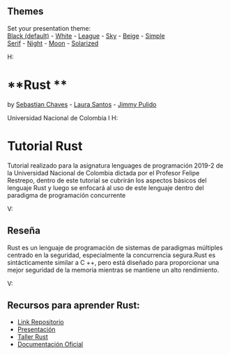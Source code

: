 <section id="themes">
	<h2>Themes</h2>
		<p>
			Set your presentation theme: <br>
			<!-- Hacks to swap themes after the page has loaded. Not flexible and only intended for the reveal.js demo deck. -->
			<a href="#" onclick="document.getElementById('theme').setAttribute('href','css/theme/black.css'); return false;">Black (default)</a> -
			<a href="#" onclick="document.getElementById('theme').setAttribute('href','css/theme/white.css'); return false;">White</a> -
			<a href="#" onclick="document.getElementById('theme').setAttribute('href','css/theme/league.css'); return false;">League</a> -
			<a href="#" onclick="document.getElementById('theme').setAttribute('href','css/theme/sky.css'); return false;">Sky</a> -
			<a href="#" onclick="document.getElementById('theme').setAttribute('href','css/theme/beige.css'); return false;">Beige</a> -
			<a href="#" onclick="document.getElementById('theme').setAttribute('href','css/theme/simple.css'); return false;">Simple</a> <br>
			<a href="#" onclick="document.getElementById('theme').setAttribute('href','css/theme/serif.css'); return false;">Serif</a> -
			<a href="#" onclick="document.getElementById('theme').setAttribute('href','css/theme/night.css'); return false;">Night</a> -
			<a href="#" onclick="document.getElementById('theme').setAttribute('href','css/theme/moon.css'); return false;">Moon</a> -
			<a href="#" onclick="document.getElementById('theme').setAttribute('href','css/theme/solarized.css'); return false;">Solarized</a>
		</p>
</section>

H:

# **Rust ** 

by  [Sebastian Chaves](https://github.com/adamantwharf) - [Laura Santos](https://github.com/lsfinite) - [Jimmy Pulido](https://github.com/jiapulidoar)

Universidad Nacional de Colombia
I
H:

# Tutorial Rust 

Tutorial realizado para la asignatura lenguages de programación 2019-2 de la Universidad Nacional de Colombia dictada por el Profesor Felipe Restrepo, dentro de este tutorial se cubrirán los aspectos básicos del lenguaje Rust y luego se enfocará al uso de este lenguaje dentro del paradigma de programación concurrente


V:

## Reseña 

Rust es un lenguaje de programación de sistemas de paradigmas múltiples centrado en la seguridad, especialmente la concurrencia segura.Rust es sintácticamente similar a C ++, pero está diseñado para proporcionar una mejor seguridad de la memoria mientras se mantiene un alto rendimiento.

V: 
<!-- .slide: data-background="#7E2121"  -->
## Recursos para aprender Rust:

* [Link Repositorio](https://github.com/FutureUN/RustTutorial/)
* [Presentación](https://futureun.github.io/RustTutorial/#/themes)
* [Taller Rust](https://docs.google.com/document/d/129_IjcLVAvnH10cSYi1EZsEurrqqiDX7-dGC3tGyP-8/edit?usp=sharing)
* [Documentación Oficial](https://doc.rust-lang.org/book/)
